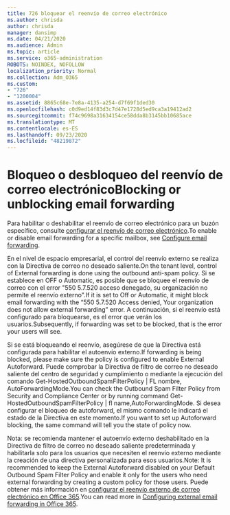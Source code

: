 ```yaml
---
title: 726 bloquear el reenvío de correo electrónico
ms.author: chrisda
author: chrisda
manager: dansimp
ms.date: 04/21/2020
ms.audience: Admin
ms.topic: article
ms.service: o365-administration
ROBOTS: NOINDEX, NOFOLLOW
localization_priority: Normal
ms.collection: Adm_O365
ms.custom:
- "726"
- "1200004"
ms.assetid: 8865c68e-7e8a-4135-a254-d7f69f1ded30
ms.openlocfilehash: c0d9ed14f83d3c7d47e1728d5ed9ca3a19412ad2
ms.sourcegitcommit: f74c9698a31634154ce58dda8b3145bb10685ace
ms.translationtype: MT
ms.contentlocale: es-ES
ms.lasthandoff: 09/23/2020
ms.locfileid: "48219872"
---
```

# <a name="blocking-or-unblocking-email-forwarding"></a><span data-ttu-id="c24be-102">Bloqueo o desbloqueo del reenvío de correo electrónico</span><span class="sxs-lookup"><span data-stu-id="c24be-102">Blocking or unblocking email forwarding</span></span>

<span data-ttu-id="c24be-103">Para habilitar o deshabilitar el reenvío de correo electrónico para un buzón específico, consulte [configurar el reenvío de correo electrónico](https://docs.microsoft.com/microsoft-365/admin/email/configure-email-forwarding).</span><span class="sxs-lookup"><span data-stu-id="c24be-103">To enable or disable email forwarding for a specific mailbox, see [Configure email forwarding](https://docs.microsoft.com/microsoft-365/admin/email/configure-email-forwarding).</span></span>

<span data-ttu-id="c24be-104">En el nivel de espacio empresarial, el control del reenvío externo se realiza con la Directiva de correo no deseado saliente.</span><span class="sxs-lookup"><span data-stu-id="c24be-104">On the tenant level, control of External forwarding is done using the outbound anti-spam policy.</span></span> <span data-ttu-id="c24be-105">Si se establece en OFF o Automatic, es posible que se bloquee el reenvío de correo con el error "550 5.7.520 acceso denegado, su organización no permite el reenvío externo".</span><span class="sxs-lookup"><span data-stu-id="c24be-105">If it is set to Off or Automatic, it might block email forwarding with the “550 5.7.520 Access denied, Your organization does not allow external forwarding” error.</span></span> <span data-ttu-id="c24be-106">A continuación, si el reenvío está configurado para bloquearse, es el error que verán los usuarios.</span><span class="sxs-lookup"><span data-stu-id="c24be-106">Subsequently, if forwarding was set to be blocked, that is the error your users will see.</span></span>

<span data-ttu-id="c24be-107">Si se está bloqueando el reenvío, asegúrese de que la Directiva está configurada para habilitar el autoenvío externo.</span><span class="sxs-lookup"><span data-stu-id="c24be-107">If forwarding is being blocked, please make sure the policy is configured to enable External Autoforward.</span></span> <span data-ttu-id="c24be-108">Puede comprobar la Directiva de filtro de correo no deseado saliente del centro de seguridad y cumplimiento o mediante la ejecución del comando Get-HostedOutboundSpamFilterPolicy | FL nombre, AutoForwardingMode.</span><span class="sxs-lookup"><span data-stu-id="c24be-108">You can check the Outbound Spam Filter Policy from Security and Compliance Center or by running command Get-HostedOutboundSpamFilterPolicy | fl name,AutoForwardingMode.</span></span> <span data-ttu-id="c24be-109">Si desea configurar el bloqueo de autoforward, el mismo comando le indicará el estado de la Directiva en este momento.</span><span class="sxs-lookup"><span data-stu-id="c24be-109">If you want to set up Autoforward blocking, the same command will tell you the state of policy now.</span></span>

<span data-ttu-id="c24be-110">Nota: se recomienda mantener el autoenvío externo deshabilitado en la Directiva de filtro de correo no deseado saliente predeterminada y habilitarla solo para los usuarios que necesiten el reenvío externo mediante la creación de una directiva personalizada para esos usuarios.</span><span class="sxs-lookup"><span data-stu-id="c24be-110">Note: It is recommended to keep the External Autoforward disabled on your Default Outbound Spam Filter Policy and enable it only for the users who need external forwarding by creating a custom policy for those users.</span></span> <span data-ttu-id="c24be-111">Puede obtener más información en [configurar el reenvío externo de correo electrónico en Office 365](https://docs.microsoft.com/microsoft-365/security/office-365-security/external-email-forwarding).</span><span class="sxs-lookup"><span data-stu-id="c24be-111">You can read more in [Configuring external email forwarding in Office 365](https://docs.microsoft.com/microsoft-365/security/office-365-security/external-email-forwarding).</span></span>